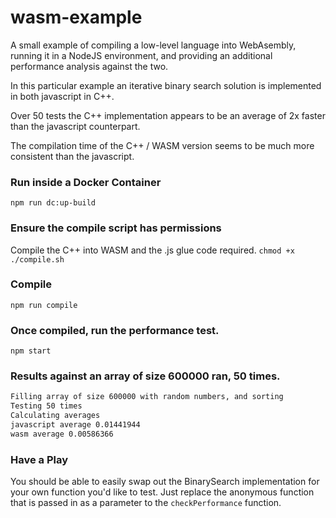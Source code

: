 # wasm-example
A small example of compiling a low-level language into WebAsembly, running it in a NodeJS environment, and providing an additional performance analysis against the two.


In this particular example an iterative binary search solution is implemented in both javascript in C++.

Over 50 tests the C++ implementation appears to be an average of 2x faster than the javascript counterpart.


The compilation time of the C++ / WASM version seems to be much more consistent than the javascript.

### Run inside a Docker Container
`npm run dc:up-build`

### Ensure the compile script has permissions
Compile the C++ into WASM and the .js glue code required.
`chmod +x ./compile.sh`

### Compile
`npm run compile`

### Once compiled, run the performance test.
`npm start`


### Results against an array of size 600000 ran, 50 times.
```sh
Filling array of size 600000 with random numbers, and sorting
Testing 50 times
Calculating averages
javascript average 0.01441944
wasm average 0.00586366
```


### Have a Play
You should be able to easily swap out the BinarySearch implementation for your own function you'd like to test.
Just replace the anonymous function that is passed in as a parameter to the `checkPerformance` function.
